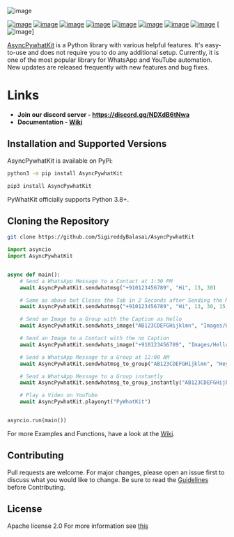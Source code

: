 ![image](https://media.discordapp.net/attachments/842794167134453820/882227960613048350/unknown.png?width=1440&height=420)

[![image](https://flat.badgen.net/github/stars/SigireddyBalasai/AsyncPywhatKit)](https://github.com/Ankit404butfound/AsyncPywhatKit/stargazers)
[![image](https://flat.badgen.net/github/forks/SigireddyBalasai/AsyncPywhatKit)](https://github.com/Ankit404butfound/AsyncPywhatKit/network/members)
[![image](https://flat.badgen.net/github/open-issues/SigireddyBalasai/AsyncPywhatKit)](https://github.com/SigireddyBalasai/AsyncPywhatKit/issues)
[![image](https://flat.badgen.net/github/open-prs/SigireddyBalasai/AsyncPywhatKit)](https://github.com/SigireddyBalasai/AsyncPywhatKit/pulls)
[![image](https://flat.badgen.net/github/commits/SigireddyBalasai/AsyncPywhatKit)](https://github.com/SigireddyBalasai/AsyncPywhatKit/commits/master)
[![image](https://flat.badgen.net/github/license/SigireddyBalasai/AsyncPywhatKit)](https://github.com/SigireddyBalasai/AsyncPywhatKit/LICENCE)
[![image](https://flat.badgen.net/github/contributors/SigireddyBalasai/AsyncPywhatKit)](https://github.com/SigireddyBalasai/AsyncPywhatKit/graphs/contributors)
[![image](https://flat.badgen.net/github/release/SigireddyBalasai/AsyncPywhatKit)](https://github.com/SigireddyBalasai/AsyncPywhatKit/releases)
[![image](https://img.shields.io/github/languages/count/SigireddyBalasai/AsyncPywhatKit)]
<!-- ![logo](https://github.com/Ankit404butfound/PyWhatKit/raw/master/Images/logo.png?raw=true) -->


[AsyncPywhatKit](https://pypi.org/project/AsyncPywhatKit/) is a Python library with various helpful features. It's easy-to-use and does not require you to do any additional setup. Currently, it is one of the most popular library for WhatsApp and YouTube automation. New updates are released frequently with new features and bug fixes.

# Links

- **Join our discord server - https://discord.gg/NDXdB6tNwa**
- **Documentation - [Wiki](https://github.com/SigireddyBalasai/AsyncPywhatKit/wiki/)**

## Installation and Supported Versions

AsyncPywhatKit is available on PyPi:

```bash
python3 -m pip install AsyncPywhatKit
```

```bash
pip3 install AsyncPywhatKit
```

PyWhatKit officially supports Python 3.8+.

## Cloning the Repository

```bash
git clone https://github.com/SigireddyBalasai/AsyncPywhatKit
```
```py
import asyncio
import AsyncPywhatKit


async def main():
    # Send a WhatsApp Message to a Contact at 1:30 PM
    await AsyncPywhatKit.sendwhatmsg("+910123456789", "Hi", 13, 30)

    # Same as above but Closes the Tab in 2 Seconds after Sending the Message
    await AsyncPywhatKit.sendwhatmsg("+910123456789", "Hi", 13, 30, 15, True, 2)

    # Send an Image to a Group with the Caption as Hello
    await AsyncPywhatKit.sendwhats_image("AB123CDEFGHijklmn", "Images/Hello.png", "Hello")

    # Send an Image to a Contact with the no Caption
    await AsyncPywhatKit.sendwhats_image("+910123456789", "Images/Hello.png")

    # Send a WhatsApp Message to a Group at 12:00 AM
    await AsyncPywhatKit.sendwhatmsg_to_group("AB123CDEFGHijklmn", "Hey All!", 0, 0)

    # Send a WhatsApp Message to a Group instantly
    await AsyncPywhatKit.sendwhatmsg_to_group_instantly("AB123CDEFGHijklmn", "Hey All!")

    # Play a Video on YouTube
    await AsyncPywhatKit.playonyt("PyWhatKit")


asyncio.run(main())
```

For more Examples and Functions, have a look at the [Wiki](https://github.com/SigireddyBalasai/AsyncPywhatKit/wiki/).

## Contributing

Pull requests are welcome. For major changes, please open an issue first to discuss what you would like to change.
Be sure to read the [Guidelines](https://github.com/SigireddyBalasai/AsyncPywhatKit/blob/main/CONTRIBUTING.md) before Contributing.

## License

Apache license 2.0
For more information see [this](https://github.com/SigireddyBalasai/AsyncPywhatKit/blob/main/LICENSE)
